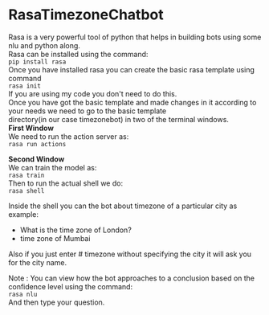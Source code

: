 # RasaTimezoneChatbot
Rasa is a very powerful tool of python that helps in building bots using some nlu and python along.<br>
Rasa can be installed using the command:<br>
```pip install rasa```<br>
Once you have installed rasa you can create the basic rasa template using command<br>
```rasa init```<br>
If you are using my code you don't need to do this.<br>
Once you have got the basic template and made changes in it according to your needs we need to go to the basic template <br>
directory(in our case timezonebot) in two of the terminal windows.<br>
<b>First Window</b><br>
We need to run the action server as:<br>
```rasa run actions```<br>

<b>Second Window</b><br>
We can train the model as:<br>
```rasa train```<br>
Then to run the actual shell we do:<br>
```rasa shell```<br>

Inside the shell you can the bot about timezone of a particular city as example:<br>
* What is the time zone of London?<br>
* time zone of Mumbai<br>

Also if you just enter # timezone without specifying the city it will ask you for the city name.<br>

Note : You can view how the bot approaches to a conclusion based on the confidence level using the command:<br>
```rasa nlu```<br>
And then type your question.
<br>
